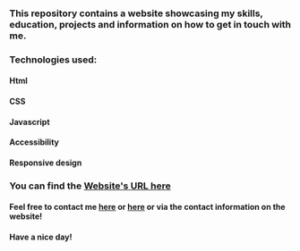 ### This repository contains a website showcasing my skills, education, projects and information on how to get in touch with me.

### Technologies used:
#### Html
#### CSS
#### Javascript
#### Accessibility
#### Responsive design
### You can find the [Website's URL here](https://yevheniiairapetian.github.io/portfolio-website/) 
#### Feel free to contact me [here](https://www.linkedin.com/in/yevhenii-airapetian/) or  [here](mailto:sonkozhenia11@gmail.com) or via the contact information on the website! 
#### Have a nice day!

